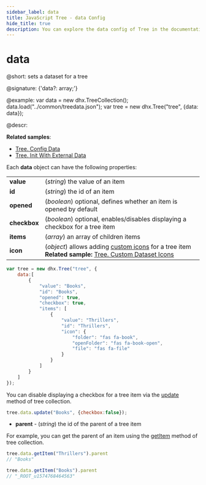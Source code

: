```yaml
---
sidebar_label: data
title: JavaScript Tree - data Config 
hide_title: true
description: You can explore the data config of Tree in the documentation of the DHTMLX JavaScript UI library. Browse developer guides and API reference, try out code examples and live demos, and download a free 30-day evaluation version of DHTMLX Suite 7.
---
```

 
# data

@short: sets a dataset for a tree

@signature: {'data?: array;'}

@example:
var data = new dhx.TreeCollection();
data.load("../common/treedata.json");
var tree = new dhx.Tree("tree", {data: data});

@descr:

**Related samples**:
- [Tree. Config Data](https://snippet.dhtmlx.com/r49y51k3)
- [Tree. Init With External Data](https://snippet.dhtmlx.com/osjo7t0h)

Each **data** object can have the following properties:

<table>
	<tbody>
        <tr>
			<td><b>value</b></td>
			<td>(<i>string</i>) the value of an item</td>
		</tr>
		<tr>
			<td><b>id</b></td>
			<td>(<i>string</i>) the id of an item</td>
		</tr>
		<tr>
			<td><b>opened</b></td>
			<td>(<i>boolean</i>) optional, defines whether an item is opened by default</td>
		</tr>
		<tr>
			<td><b>checkbox</b></td>
			<td>(<i>boolean</i>) optional, enables/disables displaying a checkbox for a tree item</td>
		</tr>
		<tr>
			<td><b>items</b></td>
			<td>(<i>array</i>) an array of children items</td>
		</tr>
		<tr>
			<td><b>icon</b></td>
			<td>(<i>object</i>) allows adding <a href="../../tree/api/tree_icon_config">custom icons</a> for a tree item <br/> <b>Related sample:</b> <a href="https://snippet.dhtmlx.com/h7mlx21q">Tree. Custom Dataset Icons</a></td>
		</tr>
    </tbody>
</table>

~~~js
var tree = new dhx.Tree("tree", {
    data:[
        {
            "value": "Books",
            "id": "Books",
            "opened": true,
            "checkbox": true,
            "items": [
                {
                    "value": "Thrillers",
                    "id": "Thrillers",
                    "icon": { 
						"folder": "fas fa-book", 
						"openFolder": "fas fa-book-open", 
						"file": "fas fa-file"
					}
                }
            ]
        }
    ]
});
~~~

You can disable displaying a checkbox for a tree item via the [update](tree_collection/api/update.md) method of tree collection.

~~~js
tree.data.update("Books", {checkbox:false});
~~~

- **parent** - (*string*) the id of the parent of a tree item

For example, you can get the parent of an item using the [getItem](tree_collection/api/getitem.md) method of tree collection.

~~~js
tree.data.getItem("Thrillers").parent
// "Books"

tree.data.getItem("Books").parent
// "_ROOT_u1574768464563"
~~~

[comment]: # (@related: tree/initialization_of_dhtmlxtree.md#initialize-tree tree/loading_data.md#preparing-data-set)
